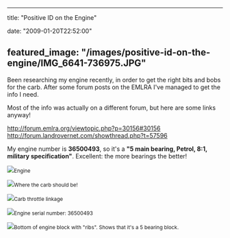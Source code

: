 
---
title: "Positive ID on the Engine"

date: "2009-01-20T22:52:00"

featured_image: "/images/positive-id-on-the-engine/IMG_6641-736975.JPG"
---


Been researching my engine recently, in order to get the right bits and bobs for the carb.  After some forum posts on the EMLRA I've managed to get the info I need.

Most of the info was actually on a different forum, but here are some links anyway!

<a href="http://forum.emlra.org/viewtopic.php?p=30156#30156">http://forum.emlra.org/viewtopic.php?p=30156#30156</a>
<a href="http://forum.landrovernet.com/showthread.php?t=57596">http://forum.landrovernet.com/showthread.php?t=57596</a>

My engine number is <span style="font-weight: bold;font-size:100%;" >36500493</span>, so it's a <span style="font-weight: bold;">"5 main bearing, Petrol, 8:1, military specification"</span>.  Excellent: the more bearings the better!

<a href="http://danandtheduke.co.uk/uploaded_images/IMG_6641-738710.JPG"><img src="/images/positive-id-on-the-engine/IMG_6641-736975.JPG"/></a><span style="font-size:85%;">Engine</span>

<a href="http://danandtheduke.co.uk/uploaded_images/IMG_6604-760120.JPG"><img src="/images/positive-id-on-the-engine/IMG_6604-759327.JPG"/></a><span style="font-size:85%;">Where the carb should be!</span>

<a href="http://danandtheduke.co.uk/uploaded_images/IMG_6686-753135.JPG"><img src="/images/positive-id-on-the-engine/IMG_6686-752221.JPG"/></a><span style="font-size:85%;">Carb throttle linkage</span>

<a href="http://danandtheduke.co.uk/uploaded_images/IMG_6639-707525.JPG"><img src="/images/positive-id-on-the-engine/IMG_6639-706792.JPG"/></a><span style="font-size:85%;">Engine serial number: 36500493</span>

<a href="http://danandtheduke.co.uk/uploaded_images/IMG_6667-771370.JPG"><img src="/images/positive-id-on-the-engine/IMG_6667-770555.JPG"/></a><span style="font-size:85%;">Bottom of engine block with "ribs".  Shows that it's a 5 bearing block.
</span>
